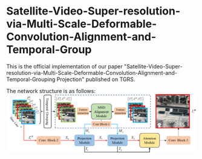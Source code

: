 # Satellite-Video-Super-resolution-via-Multi-Scale-Deformable-Convolution-Alignment-and-Temporal-Group
This is the official implementation of our paper "Satellite-Video-Super-resolution-via-Multi-Scale-Deformable-Convolution-Alignment-and-Temporal-Grouping Projection" published on TGRS.  

The network structure is as follows:  
 ![image](/img/network.png)


